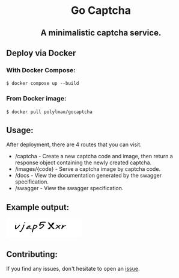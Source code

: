   <h1 align="center">Go Captcha</h1>

  <h2 align="center">
    A minimalistic captcha service.
  </h2>

## Deploy via Docker
### With Docker Compose:
```
$ docker compose up --build
```
### From Docker image:
```
$ docker pull polylmao/gocaptcha
```

## Usage:
After deployment, there are 4 routes that you can visit.
  - /captcha - Create a new captcha code and image, then return a response object containing the newly created captcha.
  - /images/{code} - Serve a captcha image by captcha code.
  - /docs - View the documentation generated by the swagger specification.
  - /swagger - View the swagger specification.

## Example output:
<img src="images/example.png"/>

## Contributing:
If you find any issues, don't hesitate to open an <a href="https://github.com/PolyLmao/go-captcha/issues/new">issue</a>.
